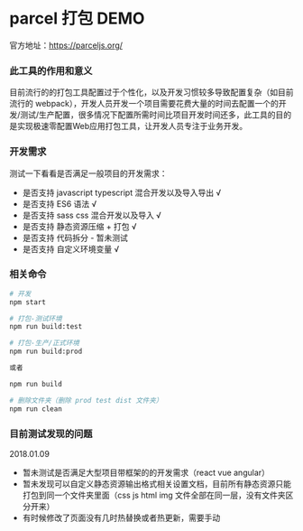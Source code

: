 # parcel 打包 DEMO

官方地址：https://parceljs.org/

### 此工具的作用和意义

目前流行的的打包工具配置过于个性化，以及开发习惯较多导致配置复杂（如目前流行的 webpack），开发人员开发一个项目需要花费大量的时间去配置一个的开发/测试/生产配置，很多情况下配置所需时间比项目开发时间还多，此工具的目的是实现极速零配置Web应用打包工具，让开发人员专注于业务开发。

### 开发需求

测试一下看看是否满足一般项目的开发需求：

- 是否支持 javascript typescript 混合开发以及导入导出 √
- 是否支持 ES6 语法 √
- 是否支持 sass css 混合开发以及导入 √
- 是否支持 静态资源压缩 + 打包 √
- 是否支持 代码拆分 - 暂未测试
- 是否支持 自定义环境变量 √

### 相关命令

```bash
# 开发
npm start

# 打包-测试环境
npm run build:test

# 打包-生产/正式环境
npm run build:prod

或者 

npm run build

# 删除文件夹（删除 prod test dist 文件夹）
npm run clean
```

### 目前测试发现的问题

2018.01.09

- 暂未测试是否满足大型项目带框架的的开发需求（react vue angular）
- 暂未发现可以自定义静态资源输出格式相关设置文档，目前所有静态资源只能打包到同一个文件夹里面（css js html img 文件全部在同一层，没有文件夹区分开来）
- 有时候修改了页面没有几时热替换或者热更新，需要手动
